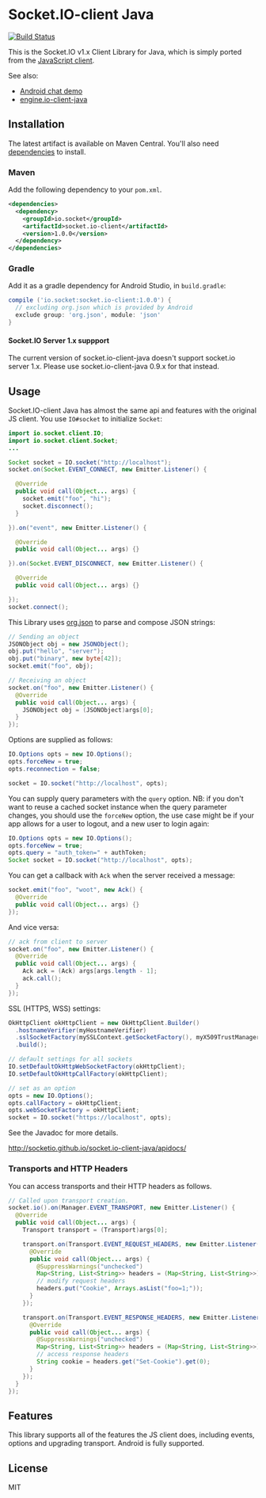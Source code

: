 # Socket.IO-client Java
[![Build Status](https://travis-ci.org/socketio/socket.io-client-java.png?branch=master)](https://travis-ci.org/socketio/socket.io-client-java)

This is the Socket.IO v1.x Client Library for Java, which is simply ported from the [JavaScript client](https://github.com/socketio/socket.io-client).

See also:

- [Android chat demo](https://github.com/nkzawa/socket.io-android-chat)
- [engine.io-client-java](https://github.com/socketio/engine.io-client-java)

## Installation
The latest artifact is available on Maven Central. You'll also need [dependencies](http://socketio.github.io/socket.io-client-java/dependencies.html) to install.

### Maven
Add the following dependency to your `pom.xml`.

```xml
<dependencies>
  <dependency>
    <groupId>io.socket</groupId>
    <artifactId>socket.io-client</artifactId>
    <version>1.0.0</version>
  </dependency>
</dependencies>
```

### Gradle
Add it as a gradle dependency for Android Studio, in `build.gradle`:

```groovy
compile ('io.socket:socket.io-client:1.0.0') {
  // excluding org.json which is provided by Android
  exclude group: 'org.json', module: 'json'
}
```

#### Socket.IO Server 1.x suppport

The current version of socket.io-client-java doesn't support socket.io server 1.x.
Please use socket.io-client-java 0.9.x for that instead.

## Usage
Socket.IO-client Java has almost the same api and features with the original JS client. You use `IO#socket` to initialize `Socket`:

```java
import io.socket.client.IO;
import io.socket.client.Socket;
...

Socket socket = IO.socket("http://localhost");
socket.on(Socket.EVENT_CONNECT, new Emitter.Listener() {

  @Override
  public void call(Object... args) {
    socket.emit("foo", "hi");
    socket.disconnect();
  }

}).on("event", new Emitter.Listener() {

  @Override
  public void call(Object... args) {}

}).on(Socket.EVENT_DISCONNECT, new Emitter.Listener() {

  @Override
  public void call(Object... args) {}

});
socket.connect();
```

This Library uses [org.json](https://github.com/stleary/JSON-java) to parse and compose JSON strings:

```java
// Sending an object
JSONObject obj = new JSONObject();
obj.put("hello", "server");
obj.put("binary", new byte[42]);
socket.emit("foo", obj);

// Receiving an object
socket.on("foo", new Emitter.Listener() {
  @Override
  public void call(Object... args) {
    JSONObject obj = (JSONObject)args[0];
  }
});
```

Options are supplied as follows:

```java
IO.Options opts = new IO.Options();
opts.forceNew = true;
opts.reconnection = false;

socket = IO.socket("http://localhost", opts);
```

You can supply query parameters with the `query` option. NB: if you don't want to reuse a cached socket instance when the query parameter changes, you should use the `forceNew` option, the use case might be if your app allows for a user to logout, and a new user to login again:

```java
IO.Options opts = new IO.Options();
opts.forceNew = true;
opts.query = "auth_token=" + authToken;
Socket socket = IO.socket("http://localhost", opts);
```

You can get a callback with `Ack` when the server received a message:

```java
socket.emit("foo", "woot", new Ack() {
  @Override
  public void call(Object... args) {}
});
```

And vice versa:

```java
// ack from client to server
socket.on("foo", new Emitter.Listener() {
  @Override
  public void call(Object... args) {
    Ack ack = (Ack) args[args.length - 1];
    ack.call();
  }
});
```

SSL (HTTPS, WSS) settings:

```java
OkHttpClient okHttpClient = new OkHttpClient.Builder()
  .hostnameVerifier(myHostnameVerifier)
  .sslSocketFactory(mySSLContext.getSocketFactory(), myX509TrustManager)
  .build();

// default settings for all sockets
IO.setDefaultOkHttpWebSocketFactory(okHttpClient);
IO.setDefaultOkHttpCallFactory(okHttpClient);

// set as an option
opts = new IO.Options();
opts.callFactory = okHttpClient;
opts.webSocketFactory = okHttpClient;
socket = IO.socket("https://localhost", opts);
```

See the Javadoc for more details.

http://socketio.github.io/socket.io-client-java/apidocs/

### Transports and HTTP Headers
You can access transports and their HTTP headers as follows.

```java
// Called upon transport creation.
socket.io().on(Manager.EVENT_TRANSPORT, new Emitter.Listener() {
  @Override
  public void call(Object... args) {
    Transport transport = (Transport)args[0];

    transport.on(Transport.EVENT_REQUEST_HEADERS, new Emitter.Listener() {
      @Override
      public void call(Object... args) {
        @SuppressWarnings("unchecked")
        Map<String, List<String>> headers = (Map<String, List<String>>)args[0];
        // modify request headers
        headers.put("Cookie", Arrays.asList("foo=1;"));
      }
    });

    transport.on(Transport.EVENT_RESPONSE_HEADERS, new Emitter.Listener() {
      @Override
      public void call(Object... args) {
        @SuppressWarnings("unchecked")
        Map<String, List<String>> headers = (Map<String, List<String>>)args[0];
        // access response headers
        String cookie = headers.get("Set-Cookie").get(0);
      }
    });
  }
});
```

## Features
This library supports all of the features the JS client does, including events, options and upgrading transport. Android is fully supported.

## License

MIT

